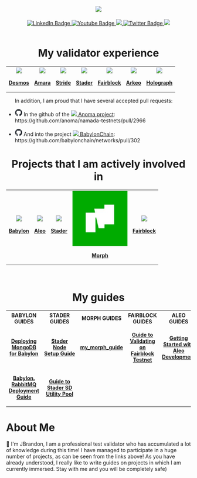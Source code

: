 <div id="header" align="center">
  <img src="https://avatars.githubusercontent.com/u/109657439?v=4" width="150"/>
</div>
<br>
<div id="badges" align="center">
  <a href="https://discord.com/users/961408999411048461">
    <img src="https://img.shields.io/badge/Discord-blue?style=for-the-badge&logo=https%3A%2F%2Fimg.icons8.com%2Fios%2F50%2Fmedium-logo.png&logoColor=white" alt="LinkedIn Badge"/>
  </a>
  <a href="https://medium.com/@James_Brandon">
    <img src="https://img.shields.io/badge/Medium-black?style=for-the-badge&logo=https%3A%2F%2Fimg.icons8.com%2Fios%2F50%2Fmedium-logo.png&logoColor=white" alt="Youtube Badge"/>
  </a>
  <a href="https://keybase.io/jamesbrandon">
    <img src="https://img.shields.io/badge/Keybase-orange?style=for-the-badge&logo=https%3A%2F%2Fimg.icons8.com%2Fios%2F50%2Fmedium-logo.png&logoColor=white">
  </a>
  <a href="https://x.com/JBTGrox">
    <img src="https://img.shields.io/badge/Twitter-blue?style=for-the-badge&logo=twitter&logoColor=white" alt="Twitter Badge"/>
  </a>
  <a href="https://linktr.ee/JBrandon_?utm_source=linktree_admin_share">
    <img src="https://img.shields.io/badge/Linktree-green?style=for-the-badge&logo=https%3A%2F%2Fimg.icons8.com%2Fios%2F50%2Fmedium-logo.png&logoColor=white">
  </a>
</div>
<br>

<h1 align=center>My validator experience</h1>
<table align=center>
  <tr align=center>
    <td align=center>
      <a href="">
        <img src="https://github.com/user-attachments/assets/275c79df-8316-4bfd-a8be-333094c310ac">
        <p><strong>Desmos</strong></p>
      </a>
    </td>
    <td align=center>
      <a href="">
        <img src="https://github.com/user-attachments/assets/9e284419-33f2-427b-a8f8-31958272f81b">
        <p><strong>Amara</strong></p>
      </a>
    </td>
    <td align=center>
      <a href="">
        <img src="https://github.com/user-attachments/assets/6a8e8977-ac87-46ee-9712-f6aef384fc52" width="200">
        <p><strong>Stride</strong></p>
      </a>
    </td>
    <td align=center>
      <a href="">
        <img src="https://github.com/user-attachments/assets/778b1c4a-4e93-4366-bb5f-f99b13837588">
        <p><strong>Stader</strong></p>
      </a>
    </td>
    <td align=center>
      <a href="">
        <img src="https://github.com/user-attachments/assets/ce230a10-ee15-4920-9ede-878a080c6ee5">
        <p><strong>Fairblock</strong></p>
      </a>
    </td>
    <td align=center>
      <a href="">
        <img src="https://github.com/user-attachments/assets/5d849189-9eaf-4c31-ba4a-3d95bffba0e5">
        <p><strong>Arkeo</strong></p>
      </a>
    </td>
     <td align=center>
      <a href="">
        <img src="https://github.com/user-attachments/assets/feedf064-ee87-435b-a9b0-d101ad07816f">
        <p><strong>Holograph</strong></p>
      </a>
    </td>
  </tr>
</table>

<ul>
  In addition, I am proud that I have several accepted pull requests:
  <li>
    <p><img src="https://github.com/TempGROX/TempGROX/blob/main/src/photos/github-mark.png" width=20> In the github of the <a href="https://anoma.net/"><img src="https://avatars.githubusercontent.com/u/87261362?s=200&v=4" width=20> Anoma project</a>: https://github.com/anoma/namada-testnets/pull/2966</p>
  </li>
  <li>
      <p><img src="https://github.com/TempGROX/TempGROX/blob/main/src/photos/github-mark.png" width=20> And into the project <a href="https://babylonchain.io/"><img src="https://avatars.githubusercontent.com/u/106378782?s=200&v=4" width=20> BabylonChain</a>: https://github.com/babylonchain/networks/pull/302</p>
  </li>
</ul>

<h1 align=center>Projects that I am actively involved in</h1>
<table align="center">
  <tr align="center">
    <td align="center" hspace="30">
      <a href="https://babylonlabs.io/">
        <img src="https://github.com/user-attachments/assets/a647889d-5228-45fe-9644-27c2ef451bec" width="150">
        <p><strong>Babylon</strong></p>
      </a>
    </td>
        <td align="center" hspace="30">
      <a href="https://aleo.org/">
        <img src="https://github.com/user-attachments/assets/a7b66ff7-35d3-44a5-b796-9ddd96eaba17" width="150">
        <p><strong>Aleo</strong></p>
      </a>
    </td>
    <td align="center">
      <a href="https://www.staderlabs.com/">
        <img src="https://github.com/user-attachments/assets/778b1c4a-4e93-4366-bb5f-f99b13837588" width="150">
        <p><strong>Stader</strong></p>
      </a>
    </td>
    <td align="center">
      <a href="https://www.morphl2.io/">
        <img src="https://github.com/TempGROX/TempGROX/blob/main/src/photos/MorpLogo_200x200.jpg" width="150">
        <p><strong>Morph</strong></p>
      </a>
    </td>
    <td align="center">
      <a href="https://www.fairblock.network/">
        <img src="https://github.com/user-attachments/assets/ce230a10-ee15-4920-9ede-878a080c6ee5" width="150">
        <p><strong>Fairblock</strong></p>
      </a>
    </td>
  </tr>
</table>
<br>

<h1 align=center>My guides</h1>

<table align=center>
  <tr align=center>
    <th>BABYLON GUIDES</th>
    <th>STADER GUIDES</th>
    <th>MORPH GUIDES</th>
    <th>FAIRBLOCK GUIDES</th>
    <th>ALEO GUIDES</th>
  </tr>
  <tr align=center>
    <td>
      <a href="https://link.medium.com/Hv9SCRwvLNb">
        <p><strong>Deploying MongoDB for Babylon</strong></p>
      </a>
    </td>
    <td>
      <a href="https://link.medium.com/S5cdCbewLNb">
        <p><strong>Stader Node Setup Guide</strong></p>
      </a>
    </td>
    <td>
      <a href="https://github.com/TempGROX/my_morph_guide">
        <p><strong>my_morph_guide</strong></p>
      </a>
    </td>
    <td>
      <a href="https://link.medium.com/z80J996wLNb">
        <p><strong>Guide to Validating on Fairblock Testnet</strong></p>
      </a>
    </td>
    <td>
      <a href="https://medium.com/@James_Brandon/getting-started-with-aleo-development-5511113f2f1b">
        <p><strong>Getting Started with Aleo Development</strong></p>
      </a>
    </td>
  </tr>
  <tr align=center>
    <td>
      <a href="https://github.com/TempGROX/babylon-RabbitMQ">
        <p><strong>Babylon. RabbitMQ Deployment Guide</strong></p>
      </a>
    </td>
    <td>
      <a href="https://link.medium.com/HKAzalNwLNb">
        <p><strong>Guide to Stader SD Utility Pool</strong></p>
      </a>
    </td>
    <td></td>
    <td></td>
    <td></td>
  </tr>
</table>


<h1>About Me</h1>

🔧 I'm JBrandon, I am a professional test validator who has accumulated a lot of knowledge during this time!  I have managed to participate in a huge number of projects, as can be seen from the links above! 
As you have already understood, I really like to write guides on projects in which I am currently immersed. Stay with me and you will be completely safe)
